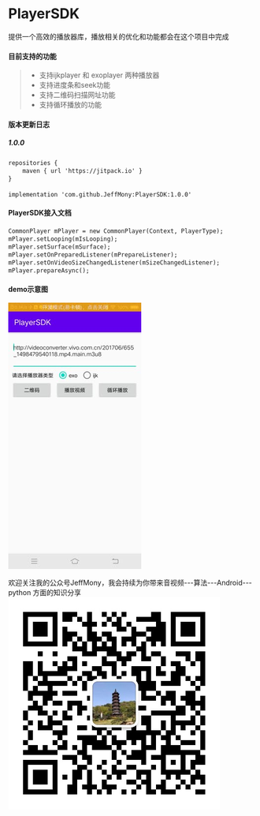 # PlayerSDK
提供一个高效的播放器库，播放相关的优化和功能都会在这个项目中完成

#### 目前支持的功能
> * 支持ijkplayer 和 exoplayer 两种播放器
> * 支持进度条和seek功能
> * 支持二维码扫描网址功能
> * 支持循环播放的功能

#### 版本更新日志
##### 1.0.0
```
repositories {
    maven { url 'https://jitpack.io' }
}

implementation 'com.github.JeffMony:PlayerSDK:1.0.0'
```

#### PlayerSDK接入文档
```
CommonPlayer mPlayer = new CommonPlayer(Context, PlayerType);
mPlayer.setLooping(mIsLooping);
mPlayer.setSurface(mSurface);
mPlayer.setOnPreparedListener(mPrepareListener);
mPlayer.setOnVideoSizeChangedListener(mSizeChangedListener);
mPlayer.prepareAsync();
```

#### demo示意图
![](./files/test1.jpg)

欢迎关注我的公众号JeffMony，我会持续为你带来音视频---算法---Android---python 方面的知识分享
![](./files/JeffMony.jpg)
